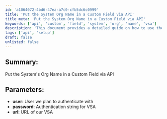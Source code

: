 ```yaml
---
id: 'a1064072-4bd6-47ea-a7c0-cfb5dc6c0999'
title: 'Put the System Org Name in a Custom Field via API'
title_meta: 'Put the System Org Name in a Custom Field via API'
keywords: ['api', 'custom', 'field', 'system', 'org', 'name', 'vsa']
description: 'This document provides a detailed guide on how to use the API to put the system organization name into a custom field within Kaseya VSA. It outlines the necessary parameters, including user authentication and the URL for VSA access.'
tags: ['api', 'setup']
draft: false
unlisted: false
---
```


## Summary:

Put the System's Org Name in a Custom Field via API

## Parameters:

- **user**: User we plan to authenticate with
- **password**: Authentication string for VSA
- **url**: URL of our VSA

